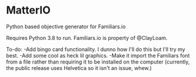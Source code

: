 # MatterIO
 Python based objective generator for Familiars.io

Requires Python 3.8 to run.
Familiars.io is property of @ClayLoam.

To-do:
-Add bingo card functionality. I dunno how I'll do this but I'll try my best.
-Add some cool as heck lil graphics.
-Make it import the Familiars font from a file rather than requiring it to be installed on the computer (currently, the public release uses Helvetica so it isn't an issue, whew.)

